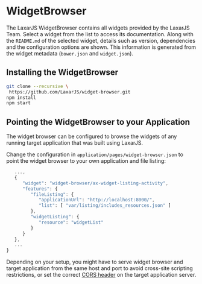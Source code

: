 # WidgetBrowser

The LaxarJS WidgetBrowser contains all widgets provided by the LaxarJS Team.
Select a widget from the list to access its documentation.
Along with the `README.md` of the selected widget, details such as version, dependencies and the configuration options are shown.
This information is generated from the widget metadata (`bower.json` and `widget.json`).


## Installing the WidgetBrowser

```sh
git clone --recursive \
 https://github.com/LaxarJS/widget-browser.git
npm install
npm start
```

## Pointing the WidgetBrowser to your Application

The widget browser can be configured to browse the widgets of any running target application that was built using LaxarJS.

Change the configuration in `application/pages/widget-browser.json` to point the widget browser to your own application and file listing:

```js
   ...,
   {
      "widget": "widget-browser/ax-widget-listing-activity",
      "features": {
         "fileListing": {
            "applicationUrl": "http://localhost:8000/",
            "list": [ "var/listing/includes_resources.json" ]
         },
         "widgetListing": {
            "resource": "widgetList"
         }
      }
   },
   ...
}
```

Depending on your setup, you might have to serve widget browser and target application from the same host and port to avoid cross-site scripting restrictions, or set the correct [CORS header](https://developer.mozilla.org/en-US/docs/Web/HTTP/Access_control_CORS) on the target application server.
